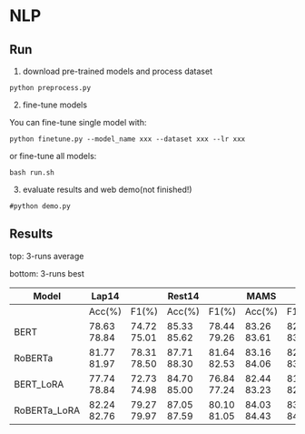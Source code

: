 # NLP

## Run

1. download pre-trained models and process dataset

```
python preprocess.py
```

2. fine-tune models

You can fine-tune single model with:

```
python finetune.py --model_name xxx --dataset xxx --lr xxx
```

or fine-tune all models:

```
bash run.sh
```

3. evaluate results and web demo(not finished!)

```
#python demo.py
```

## Results

top: 3-runs average

bottom: 3-runs best

| Model        | Lap14            |                  | Rest14           |                  | MAMS             |                  |
| ------------ | ---------------- | ---------------- | ---------------- | ---------------- | ---------------- | ---------------- |
|              | Acc(%)           | F1(%)            | Acc(%)           | F1(%)            | Acc(%)           | F1(%)            |
| BERT         | 78.63<br />78.84 | 74.72<br />75.01 | 85.33<br />85.62 | 78.44<br />79.26 | 83.26<br />83.61 | 82.75<br />83.20 |
| RoBERTa      | 81.77<br />81.97 | 78.31<br />78.50 | 87.71<br />88.30 | 81.64<br />82.53 | 83.16<br />84.06 | 82.46<br />83.44 |
| BERT_LoRA    | 77.74<br />78.84 | 72.73<br />74.98 | 84.70<br />85.00 | 76.84<br />77.24 | 82.44<br />83.23 | 81.67<br />82.58 |
| RoBERTa_LoRA | 82.24<br />82.76 | 79.27<br />79.97 | 87.05<br />87.59 | 80.10<br />81.05 | 84.03<br />84.43 | 83.47<br />84.03 |

